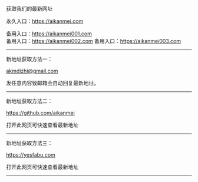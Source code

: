 获取我们的最新网址

永久入口：https://aikanmei.com

备用入口：https://aikanmei001.com  
备用入口：https://aikanmei002.com
备用入口：https://aikanmei003.com  

******************

新地址获取方法一：

akmdizhi@gmail.com

发任意内容致邮箱会自动回复最新地址。

******************

新地址获取方法二：

https://github.com/aikanmei

打开此网页可快速查看最新地址

******************

新地址获取方法三：

https://yesfabu.com

打开此网页可快速查看最新地址

******************
